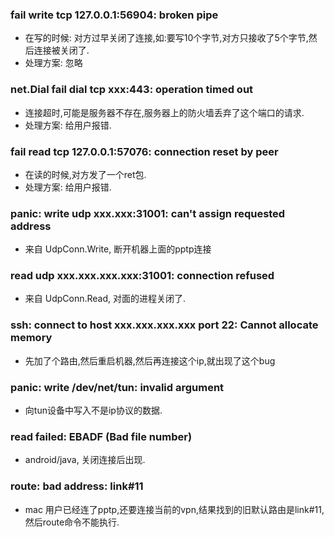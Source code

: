 ### fail write tcp 127.0.0.1:56904: broken pipe
* 在写的时候: 对方过早关闭了连接,如:要写10个字节,对方只接收了5个字节,然后连接被关闭了.
* 处理方案: 忽略

### net.Dial fail dial tcp xxx:443: operation timed out
* 连接超时,可能是服务器不存在,服务器上的防火墙丢弃了这个端口的请求.
* 处理方案: 给用户报错.

### fail read tcp 127.0.0.1:57076: connection reset by peer
* 在读的时候,对方发了一个ret包.
* 处理方案: 给用户报错.

### panic: write udp xxx.xxx:31001: can't assign requested address
* 来自 UdpConn.Write, 断开机器上面的pptp连接

### read udp xxx.xxx.xxx.xxx:31001: connection refused
* 来自 UdpConn.Read,  对面的进程关闭了.

### ssh: connect to host xxx.xxx.xxx.xxx port 22: Cannot allocate memory
* 先加了个路由,然后重启机器,然后再连接这个ip,就出现了这个bug

### panic: write /dev/net/tun: invalid argument
* 向tun设备中写入不是ip协议的数据.

### read failed: EBADF (Bad file number)
* android/java, 关闭连接后出现.

### route: bad address: link#11
* mac 用户已经连了pptp,还要连接当前的vpn,结果找到的旧默认路由是link#11,然后route命令不能执行.